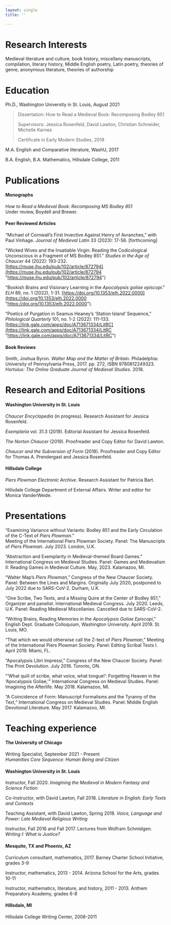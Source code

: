 ```yaml
---
layout: single
title: ''

---
```

# Research Interests

Medieval literature and culture, book history, miscellany manuscripts, compilation, literary history, Middle English poetry, Latin poetry, theories of genre, anonymous literature, theories of authorship

# Education

Ph.D., Washington University in St. Louis, August 2021

> Dissertation: How to Read a Medieval Book: Recomposing Bodley 851
>
> Supervisors: Jessica Rosenfeld, David Lawton, Christian Schneider, Michelle Karnes
>
> Certificate in Early Modern Studies, 2019

M.A. English and Comparative literature, WashU, 2017

B.A. English, B.A. Mathematics, Hillsdale College, 2011

# Publications

#### Monographs

_How to Read a Medieval Book: Recomposing MS Bodley 851_  
Under review, Boydell and Brewer.

#### Peer Reviewed Articles

“Michael of Cornwall’s First Invective Against Henry of Avranches,” with Paul Vinhage. _Journal of Medieval Latin_ 33 (2023): 17-56. \[forthcoming\]

"Wicked Wives and the Insatiable Virgin: Reading the Codicological Unconscious in a Fragment of MS Bodley 851." _Studies in the Age of Chaucer_ 44 (2022): 193-232. [https://muse.jhu.edu/pub/102/article/872794](https://muse.jhu.edu/pub/102/article/872794 "https://muse.jhu.edu/pub/102/article/872794")

"Bookish Brains and Visionary Learning in the _Apocalypsis goliae episcopi_." _ELH_ 89, no. 1 (2022), 1-31. [https://doi.org/10.1353/elh.2022.0000](https://doi.org/10.1353/elh.2022.0000 "https://doi.org/10.1353/elh.2022.0000").

“Poetics of Purgation in Seamus Heaney’s ‘Station Island’ Sequence,” _Philological Quarterly_ 101, no. 1-2 (2022): 111-133. [https://link.gale.com/apps/doc/A713671334/LitRC](https://link.gale.com/apps/doc/A713671334/LitRC "https://link.gale.com/apps/doc/A713671334/LitRC")

#### Book Reviews

Smith, Joshua Byron. _Walter Map and the Matter of Britain_. Philadelphia: University of Pennsylvania Press, 2017. pp. 272, ISBN 9780812249323.
_Hortulus: The Online Graduate Journal of Medieval Studies_. 2018.

# Research and Editorial Positions

#### Washington University in St. Louis

_Chaucer Encyclopedia_ (in progress). Research Assistant for Jessica Rosenfeld.

_Exemplaria_ vol. 31.3 (2019). Editorial Assistant for Jessica Rosenfeld.

_The Norton Chaucer_ (2019). Proofreader and Copy Editor for David Lawton.

_Chaucer and the Subversion of Form_ (2018). Proofreader and Copy Editor for Thomas A. Prendergast and Jessica Rosenfeld.

#### Hillsdale College

_Piers Plowman Electronic Archive_. Research Assistant for Patricia Bart.

Hillsdale College Department of External Affairs. Writer and editor for Monica VanderWeide.

# Presentations

“Examining Variance without Variants: Bodley 851 and the Early Circulation of the C-Text of _Piers Plowman_.”  
Meeting of the International Piers Plowman Society. Panel: The Manuscripts of _Piers Plowman_. July 2023. London, U.K.

“Abstraction and Exemplarity in Medieval-themed Board Games.”  
International Congress on Medieval Studies. Panel: Games and Medievalism II: Reading Games in Medieval Culture. May, 2023. Kalamazoo, MI.

“Walter Map’s _Piers Plowman_,”
Congress of the New Chaucer Society. Panel: Between the Lines and Margins. Originally July 2020, postponed to July 2022 due to SARS-CoV-2. Durham, U.K.

“One Scribe, Two Texts, and a Missing Quire at the Center of Bodley 851,”
Organizer and panelist. International Medieval Congress. July 2020. Leeds, U.K.
Panel: Reading Medieval Miscellanies. Cancelled due to SARS-CoV-2.

“Writing Brains, Reading Memories in the _Apocalypsis Goliae Episcopi_,”
English Dept. Graduate Colloquium, Washington University. April 2019. St. Louis, MO.

“That which we would otherwise call the Z-text of _Piers Plowman_,”
Meeting of the International Piers Plowman Society. Panel: Editing Scribal Texts I. April 2019. Miami, FL.

“Apocalypsis Libri Impressi,”
Congress of the New Chaucer Society. Panel: The Print Devolution. July 2018. Toronto, ON.

“‘What quill of scribe, what voice, what tongue!’: Forgetting Heaven in the ‘Apocalypsis Goliae,’”
International Congress on Medieval Studies. Panel: Imagining the Afterlife. May 2018. Kalamazoo, MI.

“A Coincidence of Form: Manuscript Formalisms and the Tyranny of the Text,”
International Congress on Medieval Studies. Panel: Middle English Devotional Literature. May 2017. Kalamazoo, MI.

# Teaching experience

#### The University of Chicago

Writing Specialist, September 2021 - Present  
_Humanities Core Sequence: Human Being and Citizen_

#### Washington University in St. Louis

Instructor, Fall 2020.
_Imagining the Medieval in Modern Fantasy and Science Fiction_

Co-Instructor, with David Lawton, Fall 2018.
_Literature in English: Early Texts and Contexts_

Teaching Assistant, with David Lawton, Spring 2018.
_Voice, Language and Power: Late Medieval Religious Writing_

Instructor, Fall 2016 and Fall 2017. Lectures from Wolfram Schmidgen. _Writing I: What is Justice?_

#### Mesquite, TX and Phoenix, AZ

Curriculum consultant, mathematics, 2017.
Barney Charter School Initiative, grades 3-9

Instructor, mathematics, 2013 - 2014.
Arizona School for the Arts, grades 10-11

Instructor, mathematics, literature, and history, 2011 - 2013.
Anthem Preparatory Academy, grades 6-8

#### Hillsdale, MI

Hillsdale College Writing Center, 2008-2011